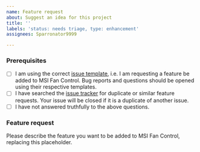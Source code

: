 ```yaml
---
name: Feature request
about: Suggest an idea for this project
title: ''
labels: 'status: needs triage, type: enhancement'
assignees: Sparronator9999

---
```


### Prerequisites
- [ ] I am using the correct [issue template](https://github.com/Sparronator9999/MSIFanControl/issues/new/choose), i.e. I am requesting a feature be added to MSI Fan Control. Bug reports and questions should be opened using their respective templates.
- [ ] I have searched the [issue tracker](https://github.com/Sparronator9999/MSIFanControl/issues?q=label:"type:+enhancement") for duplicate or similar feature requests. Your issue will be closed if it is a duplicate of another issue.
- [ ] I have not answered truthfully to the above questions.

### Feature request
Please describe the feature you want to be added to MSI Fan Control, replacing this placeholder.
